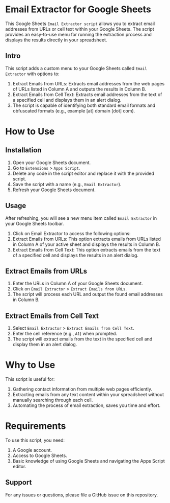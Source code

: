 # Email Extractor for Google Sheets
This Google Sheets `Email Extractor script` allows you to extract email addresses from URLs or cell text within your Google Sheets. The script provides an easy-to-use menu for running the extraction process and displays the results directly in your spreadsheet.
## Intro 
This script adds a custom menu to your Google Sheets called `Email Extractor` with options to:
1. Extract Emails from URLs: Extracts email addresses from the web pages of URLs listed in Column A and outputs the results in Column B.
2. Extract Emails from Cell Text: Extracts email addresses from the text of a specified cell and displays them in an alert dialog.
3. The script is capable of identifying both standard email formats and obfuscated formats (e.g., example [at] domain [dot] com).
# How to Use

## Installation
1. Open your Google Sheets document.
2. Go to `Extensions` > `Apps Script`.
3. Delete any code in the script editor and replace it with the provided script.
4. Save the script with a name (e.g., `Email Extractor`).
5. Refresh your Google Sheets document.

## Usage
After refreshing, you will see a new menu item called `Email Extractor` in your Google Sheets toolbar.
1. Click on Email Extractor to access the following options:
3. Extract Emails from URLs: This option extracts emails from URLs listed in Column A of your active sheet and displays the results in Column B.
2. Extract Emails from Cell Text: This option extracts emails from the text of a specified cell and displays the results in an alert dialog.

## Extract Emails from URLs
1. Enter the URLs in Column A of your Google Sheets document.
2. Click on `Email Extractor` > `Extract Emails from URLs`.
3. The script will process each URL and output the found email addresses in Column B.

## Extract Emails from Cell Text
1. Select `Email Extractor` > `Extract Emails from Cell Text`.
2. Enter the cell reference (e.g., `A1`) when prompted.
3. The script will extract emails from the text in the specified cell and display them in an alert dialog.

# Why to Use
This script is useful for:

1. Gathering contact information from multiple web pages efficiently.
2. Extracting emails from any text content within your spreadsheet without manually searching through each cell.
3. Automating the process of email extraction, saves you time and effort. 

# Requirements
To use this script, you need:

1. A Google account.
2. Access to Google Sheets.
3. Basic knowledge of using Google Sheets and navigating the Apps Script editor.

## Support
For any issues or questions, please file a GitHub issue on this repository.
